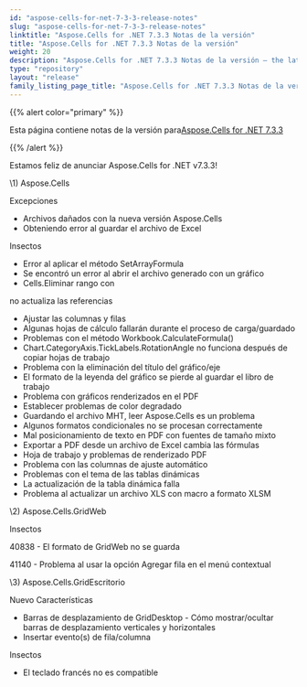 ```yaml
---
id: "aspose-cells-for-net-7-3-3-release-notes"
slug: "aspose-cells-for-net-7-3-3-release-notes"
linktitle: "Aspose.Cells for .NET 7.3.3 Notas de la versión"
title: "Aspose.Cells for .NET 7.3.3 Notas de la versión"
weight: 20
description: "Aspose.Cells for .NET 7.3.3 Notas de la versión – the latest updates and fixes."
type: "repository"
layout: "release"
family_listing_page_title: "Aspose.Cells for .NET 7.3.3 Notas de la versión"
---
```

{{% alert color="primary" %}} 

 Esta página contiene notas de la versión para[Aspose.Cells for .NET 7.3.3](https://releases.aspose.com/cells/net/new-releases/aspose.cells-for-.net-7.3.3/)

{{% /alert %}} 

Estamos
 feliz de anunciar Aspose.Cells for .NET v7.3.3!

\1) Aspose.Cells 

 Excepciones

- Archivos dañados con la nueva versión Aspose.Cells
- Obteniendo error al guardar el archivo de Excel

 Insectos

- Error al aplicar el método SetArrayFormula
- Se encontró un error al abrir el archivo generado con un gráfico
- Cells.Eliminar rango con

 no actualiza las referencias

- Ajustar las columnas y filas
- Algunas hojas de cálculo fallarán durante el proceso de carga/guardado
- Problemas con el método Workbook.CalculateFormula()
- Chart.CategoryAxis.TickLabels.RotationAngle no funciona después de copiar hojas de trabajo
- Problema con la eliminación del título del gráfico/eje
- El formato de la leyenda del gráfico se pierde al guardar el libro de trabajo
- Problema con gráficos renderizados en el PDF
- Establecer problemas de color degradado
- Guardando el archivo MHT, leer Aspose.Cells es un problema
- Algunos formatos condicionales no se procesan correctamente
- Mal posicionamiento de texto en PDF con fuentes de tamaño mixto
- Exportar a PDF desde un archivo de Excel cambia las fórmulas
- Hoja de trabajo y problemas de renderizado PDF
- Problema con las columnas de ajuste automático
- Problemas con el tema de las tablas dinámicas
- La actualización de la tabla dinámica falla
- Problema al actualizar un archivo XLS con macro a formato XLSM



\2)
 Aspose.Cells.GridWeb



 Insectos

 40838 - El formato de GridWeb no se guarda

 41140 - Problema al usar la opción Agregar fila en el menú contextual



\3)
 Aspose.Cells.GridEscritorio



Nuevo
 Características

- Barras de desplazamiento de GridDesktop - Cómo mostrar/ocultar barras de desplazamiento verticales y horizontales
- Insertar evento(s) de fila/columna



 Insectos

- El teclado francés no es compatible
